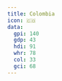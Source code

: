 ```yaml
---
title: Colombia
icon: 🇨🇴
data:
  gpi: 140
  gdp: 43
  hdi: 91
  whr: 78
  col: 33
  gci: 68
---
```

